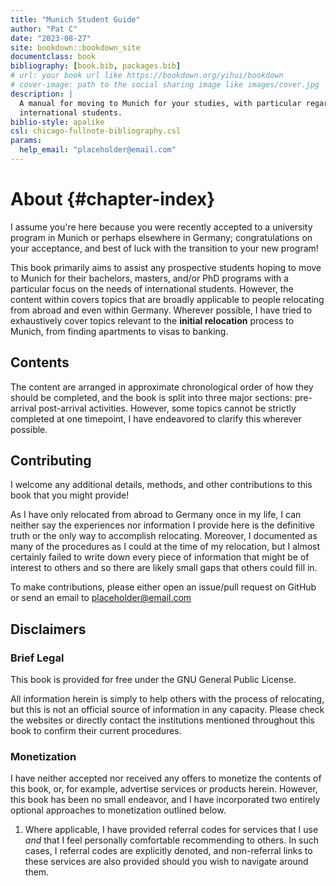```yaml
--- 
title: "Munich Student Guide"
author: "Pat C"
date: "2023-08-27"
site: bookdown::bookdown_site
documentclass: book
bibliography: [book.bib, packages.bib]
# url: your book url like https://bookdown.org/yihui/bookdown
# cover-image: path to the social sharing image like images/cover.jpg
description: |
  A manual for moving to Munich for your studies, with particular regard for
  international students.
biblio-style: apalike
csl: chicago-fullnote-bibliography.csl
params:
  help_email: "placeholder@email.com"
---
```


# About {#chapter-index}

I assume you're here because you were recently accepted to a university program in Munich or perhaps elsewhere in Germany; congratulations on your acceptance, and best of luck with the transition to your new program!

This book primarily aims to assist any prospective students hoping to move to Munich for their bachelors, masters, and/or PhD programs with a particular focus on the needs of international students. However, the content within covers topics that are broadly applicable to people relocating from abroad and even within Germany. Wherever possible, I have tried to exhaustively cover topics relevant to the **initial relocation** process to Munich, from finding apartments to visas to banking.

## Contents

The content are arranged in approximate chronological order of how they should be completed, and the book is split into three major sections: pre-arrival post-arrival activities. However, some topics cannot be strictly completed at one timepoint, I have endeavored to clarify this wherever possible.

## Contributing

I welcome any additional details, methods, and other contributions to this book that you might provide!

As I have only relocated from abroad to Germany once in my life, I can neither say the experiences nor information I provide here is the definitive truth or the only way to accomplish relocating. Moreover, I documented as many of the procedures as I could at the time of my relocation, but I almost certainly failed to write down every piece of information that might be of interest to others and so there are likely small gaps that others could fill in.

To make contributions, please either open an issue/pull request on GitHub or send an email to placeholder@email.com

## Disclaimers

### Brief Legal

This book is provided for free under the GNU General Public License.

All information herein is simply to help others with the process of relocating, but this is not an official source of information in any capacity. Please check the websites or directly contact the institutions mentioned throughout this book to confirm their current procedures.


### Monetization

I have neither accepted nor received any offers to monetize the contents of this book, or, for example, advertise services or products herein. However, this book has been no small endeavor, and I have incorporated two entirely optional approaches to monetization outlined below.

1. Where applicable, I have provided referral codes for services that I use _and_ that I feel personally comfortable recommending to others. In such cases, I referral codes are explicitly denoted, and non-referral links to these services are also provided should you wish to navigate around them.




